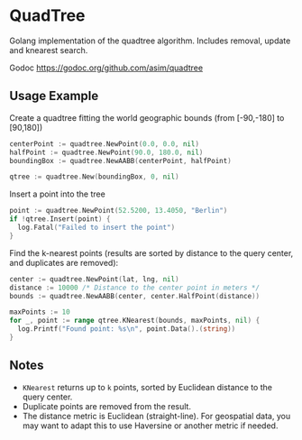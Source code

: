QuadTree
========

Golang implementation of the quadtree algorithm. Includes removal, update and knearest search.

Godoc https://godoc.org/github.com/asim/quadtree

## Usage Example

Create a quadtree fitting the world geographic bounds (from [-90,-180] to [90,180])

```go
centerPoint := quadtree.NewPoint(0.0, 0.0, nil)
halfPoint := quadtree.NewPoint(90.0, 180.0, nil)
boundingBox := quadtree.NewAABB(centerPoint, halfPoint)

qtree := quadtree.New(boundingBox, 0, nil)
```

Insert a point into the tree

```go
point := quadtree.NewPoint(52.5200, 13.4050, "Berlin")
if !qtree.Insert(point) {
  log.Fatal("Failed to insert the point")
}
```

Find the k-nearest points (results are sorted by distance to the query center, and duplicates are removed):

```go
center := quadtree.NewPoint(lat, lng, nil)
distance := 10000 /* Distance to the center point in meters */
bounds := quadtree.NewAABB(center, center.HalfPoint(distance))

maxPoints := 10
for _, point := range qtree.KNearest(bounds, maxPoints, nil) {
  log.Printf("Found point: %s\n", point.Data().(string))
}
```

## Notes
- `KNearest` returns up to `k` points, sorted by Euclidean distance to the query center.
- Duplicate points are removed from the result.
- The distance metric is Euclidean (straight-line). For geospatial data, you may want to adapt this to use Haversine or another metric if needed.

